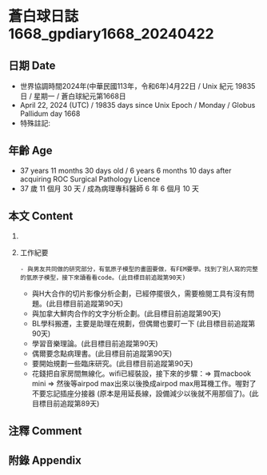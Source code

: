 [_metadata_:encoding]: - "utf-8"
[_metadata_:language]: - "zh-Hant-TW"
[_metadata_:fileformat]: - "markdown"
[_metadata_:MIME_type]: - "text/plain"
[_metadata_:markdown_version]: - "commonmark version 0.30"
[_metadata_:markdown_spec]: - "https://spec.commonmark.org/0.30/"

# 蒼白球日誌1668_gpdiary1668_20240422 #

## 日期 Date ##

* 世界協調時間2024年(中華民國113年，令和6年)4月22日 / Unix 紀元 19835 日 / 星期一 / 蒼白球紀元第1668日
* April 22, 2024 (UTC) / 19835 days since Unix Epoch / Monday / Globus Pallidum day 1668
* 特殊註記:

## 年齡 Age ##

* 37 years 11 months 30 days old / 6 years 6 months 10 days after acquiring ROC Surgical Pathology Licence
* 37 歲 11 個月 30 天 / 成為病理專科醫師 6 年 6 個月 10 天

## 本文 Content ##

1. 

    
2. 工作紀要

       - 與男友共同做的研究部分，有氫原子模型的畫圖要做，有FEM要學。找到了別人寫的完整的氫原子模型，接下來讀看看code。(此目標目前追蹤第90天)
   - 與H大合作的切片影像分析企劃，已經停擺很久，需要檢閱工具有沒有問題。(此目標目前追蹤第90天)
   - 與加拿大鮮肉合作的文字分析企劃。(此目標目前追蹤第90天)
   - BL學科搬遷，主要是助理在規劃，但偶爾也要盯一下 (此目標目前追蹤第90天)
   - 學習音樂理論。(此目標目前追蹤第90天)
   - 偶爾要念點病理書。(此目標目前追蹤第90天)
   - 要開始規劃一些臨床研究。(此目標目前追蹤第90天)
   - 花錢把自家房間無線化。wifi已經裝設，接下來的步驟：=> 買macbook mini => 然後等airpod max出來以後換成airpod max用耳機工作。喔對了不要忘記插座分接器 (原本是用延長線，設備減少以後就不用那個了)。(此目標目前追蹤第89天)


## 注釋 Comment ##


## 附錄 Appendix ##

